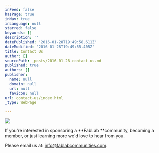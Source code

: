 ```yaml
---
inFeed: false
hasPage: true
inNav: true
inLanguage: null
starred: false
keywords: []
description: ''
datePublished: '2016-01-28T19:49:58.611Z'
dateModified: '2016-01-28T19:49:55.405Z'
title: Contact Us
author: []
sourcePath: _posts/2016-01-28-contact-us.md
published: true
authors: []
publisher:
  name: null
  domain: null
  url: null
  favicon: null
url: contact-us/index.html
_type: WebPage

---
```

![](https://the-grid-user-content.s3-us-west-2.amazonaws.com/75a206ce-0204-466c-b30b-f2f5e868a28b.jpg)

If you're interested in sponsoring a **FabLab **community, becoming a member, or just learning more we'd love to hear from you. 

Please email us at: info@fablabcommunities.com.